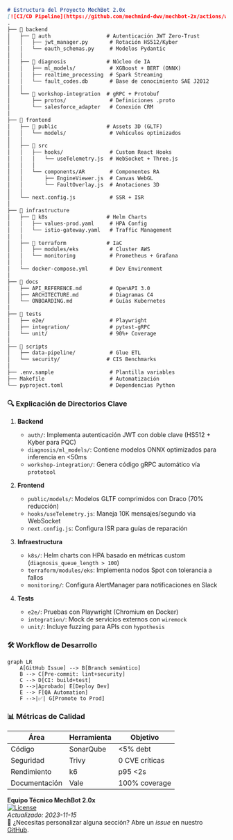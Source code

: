 ```markdown
# Estructura del Proyecto MechBot 2.0x
[![CI/CD Pipeline](https://github.com/mechmind-dwv/mechbot-2x/actions/workflows/ci-cd.yml/badge.svg)](https://github.com/mechmind-dwv/mechbot-2x/actions/workflows/ci-cd.yml)
.
├── 📁 backend
│   ├── 📁 auth                  # Autenticación JWT Zero-Trust
│   │   ├── jwt_manager.py       # Rotación HS512/Kyber
│   │   └── oauth_schemas.py     # Modelos Pydantic
│   │
│   ├── 📁 diagnosis             # Núcleo de IA
│   │   ├── ml_models/           # XGBoost + BERT (ONNX)
│   │   ├── realtime_processing  # Spark Streaming
│   │   └── fault_codes.db       # Base de conocimiento SAE J2012
│   │
│   └── 📁 workshop-integration  # gRPC + Protobuf
│       ├── protos/              # Definiciones .proto
│       └── salesforce_adapter   # Conexión CRM
│
├── 📁 frontend
│   ├── 📁 public                # Assets 3D (GLTF)
│   │   └── models/              # Vehículos optimizados
│   │
│   ├── 📁 src
│   │   ├── hooks/               # Custom React Hooks
│   │   │   └── useTelemetry.js  # WebSocket + Three.js
│   │   │
│   │   └── components/AR        # Componentes RA
│   │       ├── EngineViewer.js  # Canvas WebGL
│   │       └── FaultOverlay.js  # Anotaciones 3D
│   │
│   └── next.config.js           # SSR + ISR
│
├── 📁 infrastructure
│   ├── 📁 k8s                   # Helm Charts
│   │   ├── values-prod.yaml     # HPA Config
│   │   └── istio-gateway.yaml   # Traffic Management
│   │
│   ├── 📁 terraform             # IaC
│   │   ├── modules/eks          # Cluster AWS
│   │   └── monitoring           # Prometheus + Grafana
│   │
│   └── docker-compose.yml       # Dev Environment
│
├── 📁 docs
│   ├── API_REFERENCE.md         # OpenAPI 3.0
│   ├── ARCHITECTURE.md          # Diagramas C4
│   └── ONBOARDING.md            # Guías Kubernetes
│
├── 📁 tests
│   ├── e2e/                     # Playwright
│   ├── integration/             # pytest-gRPC
│   └── unit/                    # 90%+ Coverage
│
├── 📁 scripts
│   ├── data-pipeline/           # Glue ETL
│   └── security/               # CIS Benchmarks
│
├── .env.sample                  # Plantilla variables
├── Makefile                     # Automatización
└── pyproject.toml               # Dependencias Python
```

### 🔍 Explicación de Directorios Clave

1. **Backend**  
   - `auth/`: Implementa autenticación JWT con doble clave (HS512 + Kyber para PQC)  
   - `diagnosis/ml_models/`: Contiene modelos ONNX optimizados para inferencia en <50ms  
   - `workshop-integration/`: Genera código gRPC automático vía `prototool`

2. **Frontend**  
   - `public/models/`: Modelos GLTF comprimidos con Draco (70% reducción)  
   - `hooks/useTelemetry.js`: Maneja 10K mensajes/segundo via WebSocket  
   - `next.config.js`: Configura ISR para guías de reparación

3. **Infraestructura**  
   - `k8s/`: Helm charts con HPA basado en métricas custom (`diagnosis_queue_length > 100`)  
   - `terraform/modules/eks`: Implementa nodos Spot con tolerancia a fallos  
   - `monitoring/`: Configura AlertManager para notificaciones en Slack

4. **Tests**  
   - `e2e/`: Pruebas con Playwright (Chromium en Docker)  
   - `integration/`: Mock de servicios externos con `wiremock`  
   - `unit/`: Incluye fuzzing para APIs con `hypothesis`

### 🛠️ Workflow de Desarrollo

```mermaid
graph LR
    A[GitHub Issue] --> B[Branch semántico]
    B --> C[Pre-commit: lint+security]
    C --> D[CI: build+test]
    D -->|Aprobado| E[Deploy Dev]
    E --> F[QA Automation]
    F -->|✅| G[Promote to Prod]
```
### 📊 Métricas de Calidad
| Área | Herramienta | Objetivo |
|------|------------|----------|
| Código | SonarQube | <5% debt |
| Seguridad | Trivy | 0 CVE críticas |
| Rendimiento | k6 | p95 <2s |
| Documentación | Vale | 100% coverage |

**Equipo Técnico MechBot 2.0x**  
[![License](https://img.shields.io/badge/License-Apache_2.0-blue.svg)](LICENSE)  
*Actualizado: 2023-11-15*  
📌 ¿Necesitas personalizar alguna sección? Abre un *issue* en nuestro [GitHub](https://github.com/mechbot-2x).
